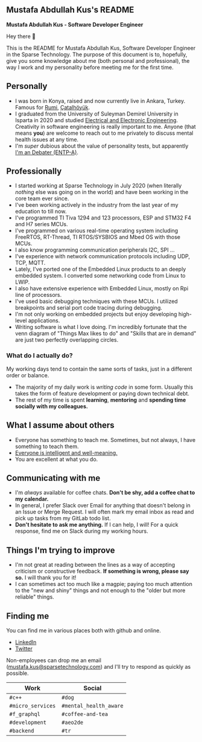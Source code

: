 ## Mustafa Abdullah Kus's README

**Mustafa Abdullah Kus - Software Developer Engineer**

Hey there 👋

This is the README for Mustafa Abdullah Kus, Software Developer Engineer in the Sparse Technology. The purpose of this document is to, hopefully, give you some knowledge about me (both personal and professional), the way I work and my personality before meeting me for the first time. 

## Personally

- I was born in Konya, raised and now currently live in Ankara, Turkey. Famous for [Rumi](https://en.wikipedia.org/wiki/Rumi), [Çatalhöyük](https://en.wikipedia.org/wiki/%C3%87atalh%C3%B6y%C3%BCk).
- I graduated from the University of Suleyman Demirel University in Isparta in 2020 and studied [Electrical and Electronic Engineering](https://en.wikipedia.org/wiki/Electrical_engineering). Creativity in software engineering is really important to me.
Anyone (that means **you**) are welcome to reach out to me privately to discuss mental health issues at any time.
- I'm _super_ dubious about the value of personality tests, but apparently [I'm an Debater (ENTP-A)](https://www.16personalities.com/entp-personality). 


## Professionally

* I started working at Sparse Technology in July 2020 (when literally _nothing_ else was going on in the world) and have been working in the core team ever since.
* I've been working actively in the industry from the last year of my education to till now.
* I've programmed TI Tiva 1294 and 123 processors, ESP and STM32 F4 and H7 series MCUs.
* I've programmed on various real-time operating system including FreeRTOS, RT-Thread, TI RTOS/SYSBIOS and Mbed OS with those MCUs.
* I also know programming communication peripherals I2C, SPI ...
* I've experience with network communication protocols including UDP, TCP, MQTT.
* Lately, I've ported one of the Embedded Linux products to an deeply embedded system. I converted some networking code from Linux to LWIP.
* I also have extensive experience with Embedded Linux, mostly on Rpi line of processors.
* I've used basic debugging techniques with these MCUs. I utilized breakpoints and serial port code tracing during debugging.
* I'm not only working on embedded projects but enjoy developing high-level applications.
* Writing software is what I love doing. I'm incredibly fortunate that the venn diagram of "Things Max likes to do" and "Skills that are in demand" are just two perfectly overlapping circles.

### What do I actually do?

My working days tend to contain the same sorts of tasks, just in a different order or balance.

* The majority of my daily work is _writing code_ in some form. Usually this takes the form of feature development or paying down technical debt.
* The rest of my time is spent **learning**, **mentoring** and **spending time socially with my colleagues.**

## What I assume about others

* Everyone has something to teach me. Sometimes, but not always, I have something to teach them.
* [Everyone is intelligent and well-meaning.](https://github.com/thoughtbot/guides/tree/master/code-review#everyone)
* You are excellent at what you do.

## Communicating with me

* I'm _always_ available for coffee chats. **Don't be shy, add a coffee chat to my calendar.**
* In general, I prefer Slack over Email for anything that doesn't belong in an Issue or Merge Request. I will often mark my email inbox as read and pick up tasks from my GitLab todo list.
* **Don't hesitate to ask me anything.** If I can help, I will! For a quick response, find me on Slack during my working hours.

## Things I'm trying to improve

* I'm not great at reading between the lines as a way of accepting criticism or constructive feedback. **If something is wrong, please say so.** I will thank you for it!
* I can sometimes act too much like a magpie; paying too much attention to the "new and shiny" things and not enough to the "older but more reliable" things.

## Finding me

You can find me in various places both with github and online.

* [LinkedIn](https://www.linkedin.com/in/mustafaabdullahk/)
* [Twitter](https://twitter.com/mustafabdullahk)

Non-employees can drop me an email (mustafa.kus@sparsetechnology.com) and I'll try to respond as quickly as possible.


| Work | Social |
| ---- | ------ |
| `#c++` | `#dog` |
| `#micro_services` | `#mental_health_aware` |
| `#f_graphql` | `#coffee-and-tea` |
| `#development` | `#aeo2de` |
| `#backend` | `#tr` |
